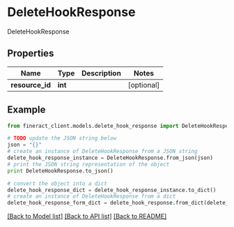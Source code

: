 # DeleteHookResponse

DeleteHookResponse

## Properties

Name | Type | Description | Notes
------------ | ------------- | ------------- | -------------
**resource_id** | **int** |  | [optional] 

## Example

```python
from fineract_client.models.delete_hook_response import DeleteHookResponse

# TODO update the JSON string below
json = "{}"
# create an instance of DeleteHookResponse from a JSON string
delete_hook_response_instance = DeleteHookResponse.from_json(json)
# print the JSON string representation of the object
print DeleteHookResponse.to_json()

# convert the object into a dict
delete_hook_response_dict = delete_hook_response_instance.to_dict()
# create an instance of DeleteHookResponse from a dict
delete_hook_response_form_dict = delete_hook_response.from_dict(delete_hook_response_dict)
```
[[Back to Model list]](../README.md#documentation-for-models) [[Back to API list]](../README.md#documentation-for-api-endpoints) [[Back to README]](../README.md)


